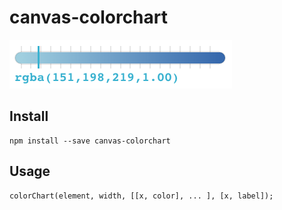 # canvas-colorchart

![](screenshot.png)

## Install

    npm install --save canvas-colorchart

## Usage

    colorChart(element, width, [[x, color], ... ], [x, label]);

